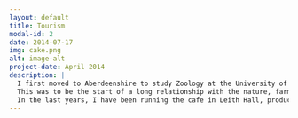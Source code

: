 ```yaml
---
layout: default
title: Tourism
modal-id: 2
date: 2014-07-17
img: cake.png
alt: image-alt
project-date: April 2014
description: |
  I first moved to Aberdeenshire to study Zoology at the University of Aberdeen. During my studies I was a volunteer worker at Haddo house.
  This was to be the start of a long relationship with the nature, farmland, and tourism of Aberdeenshire.
  In the last years, I have been running the cafe in Leith Hall, producing delicious healthy food in part from locally grown, organic ingredients.
---
```

